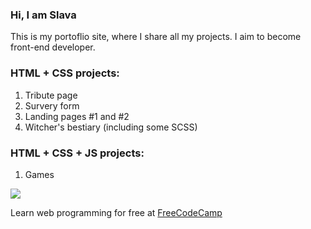 ### Hi, I am Slava
This is my portoflio site, where I share all my projects. I aim to become front-end developer.

### HTML + CSS projects:
1. Tribute page
2. Survery form
3. Landing pages #1 and #2
4. Witcher's bestiary (including some SCSS)

### HTML + CSS + JS projects:
1. Games

<a href="https://codeclimate.com/github/kuznevia/portfolio/maintainability"><img src="https://api.codeclimate.com/v1/badges/8638632cc7f53f27b3a0/maintainability" /></a>

Learn web programming for free at <i class="fab fa-free-code-camp"></i> <a href="https://www.freecodecamp.org/" target="_blank">FreeCodeCamp</a>